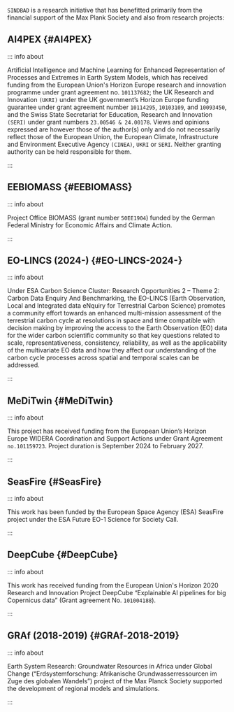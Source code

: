 
`SINDBAD` is a research initiative that has benefitted primarily from the financial support of the Max Plank Society and also from research projects:

## AI4PEX {#AI4PEX}

::: info about

Artificial Intelligence and Machine Learning for Enhanced Representation of Processes and Extremes in Earth System Models, which has received funding from the European Union&#39;s Horizon Europe research and innovation programme under grant agreement no. `101137682`; the UK Research and Innovation `(UKRI)` under the UK government’s Horizon Europe funding guarantee under grant agreement number `10114295`, `10103109`, and `10093450`, and the Swiss State Secretariat for Education, Research and Innovation `(SERI)` under grant numbers `23.00546 & 24.00178`. Views and opinions expressed are however those of the author(s) only and do not necessarily reflect those of the European Union, the European Climate, Infrastructure and Environment Executive Agency `(CINEA)`, `UKRI` or `SERI`. Neither granting authority can be held responsible for them.

:::

## EEBIOMASS {#EEBIOMASS}

::: info about

Project Office BIOMASS (grant number `50EE1904`) funded by the German Federal Ministry for Economic Affairs and Climate Action.

:::

## EO-LINCS (2024-) {#EO-LINCS-2024-}

::: info about

Under ESA Carbon Science Cluster: Research Opportunities 2 – Theme 2: Carbon Data Enquiry And Benchmarking, the EO-LINCS (Earth Observation, Local and Integrated data eNquiry for Terrestrial Carbon Science) promotes a community effort towards an enhanced multi-mission assessment of the terrestrial carbon cycle at resolutions in space and time compatible with decision making by improving the access to the Earth Observation (EO) data for the wider carbon scientific community so that key questions related to scale, representativeness, consistency, reliability, as well as the applicability of the multivariate EO data and how they affect our understanding of the carbon cycle processes across spatial and temporal scales can be addressed.

:::

## MeDiTwin {#MeDiTwin}

::: info about

This project has received funding from the European Union’s Horizon Europe WIDERA Coordination and Support Actions under Grant Agreement `no.101159723`. Project duration is September 2024 to February 2027.

:::

## SeasFire {#SeasFire}

::: info about

This work has been funded by the European Space Agency (ESA) SeasFire project under the ESA Future EO-1 Science for Society Call.

:::

## DeepCube {#DeepCube}

::: info about

This work has received funding from the European Union&#39;s Horizon 2020 Research and Innovation Project DeepCube “Explainable AI pipelines for big Copernicus data” (Grant agreement No. `101004188`).

:::

## GRAf (2018-2019) {#GRAf-2018-2019}

::: info about

Earth System Research: Groundwater Resources in Africa under Global Change (“Erdsystemforschung: Afrikanische Grundwasserressourcen im Zuge des globalen Wandels”) project of the Max Planck Society supported the development of regional models and simulations.

:::
